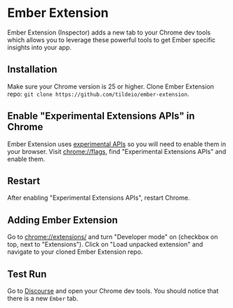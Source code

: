 # Ember Extension

Ember Extension (Inspector) adds a new tab to your Chrome dev tools which allows you to leverage these powerful tools to get Ember specific insights into your app.

## Installation

Make sure your Chrome version is 25 or higher. Clone Ember Extension repo: `git clone https://github.com/tildeio/ember-extension`.

## Enable "Experimental Extensions APIs" in Chrome

Ember Extension uses [experimental APIs](http://developer.chrome.com/extensions/experimental.html) so you will need to enable them in your browser.
Visit [chrome://flags](chrome://flags), find "Experimental Extensions APIs" and enable them.

## Restart

After enabling "Experimental Extensions APIs", restart Chrome.

## Adding Ember Extension

Go to [chrome://extensions/](chrome://extensions/) and turn "Developer mode" on (checkbox on top, next to "Extensions").
Click on "Load unpacked extension" and navigate to your cloned Ember Extension repo.

## Test Run

Go to [Discourse](http://try.discourse.org) and open your Chrome dev tools. You should notice that there is a new `Ember` tab.
